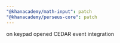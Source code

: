 ```yaml
---
"@khanacademy/math-input": patch
"@khanacademy/perseus-core": patch
---
```


on keypad opened CEDAR event integration
